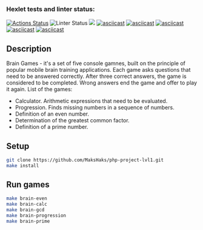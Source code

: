 ### Hexlet tests and linter status:
[![Actions Status](https://github.com/MaksHaks/php-project-lvl1/workflows/hexlet-check/badge.svg)](https://github.com/MaksHaks/php-project-lvl1/actions)
![Linter Status](https://github.com/MaksHaks/php-project-lvl1/actions/workflows/github-actions-demo.yml/badge.svg)
<a href="https://codeclimate.com/github/codeclimate/codeclimate/maintainability"><img src="https://api.codeclimate.com/v1/badges/a99a88d28ad37a79dbf6/maintainability" /></a>
[![asciicast](https://asciinema.org/a/fn4npnvFwnEKL4VQD34i7aKBr.svg)](https://asciinema.org/a/fn4npnvFwnEKL4VQD34i7aKBr)
[![asciicast](https://asciinema.org/a/gDzwYf7fCRNZh6GkllYNPluZn.svg)](https://asciinema.org/a/gDzwYf7fCRNZh6GkllYNPluZn)
[![asciicast](https://asciinema.org/a/lWJj5sR6CIekkvTqCRnEALkaA.svg)](https://asciinema.org/a/lWJj5sR6CIekkvTqCRnEALkaA)
[![asciicast](https://asciinema.org/a/kXI5PDgKRtQ988IyeRUAp1TGX.svg)](https://asciinema.org/a/kXI5PDgKRtQ988IyeRUAp1TGX)
[![asciicast](https://asciinema.org/a/QBDubOsuQfEHaTchE7Ht6aIWt.svg)](https://asciinema.org/a/QBDubOsuQfEHaTchE7Ht6aIWt)

## Description

Brain Games - it's a set of five console gamnes, built on the principle of popular mobile brain training applications. Each game asks questions that need to be answered correctly. After three correct answers, the game is considered to be completed. Wrong answers end the game and offer to play it again. List of the games:

- Calculator. Arithmetic expressions that need to be evaluated.
- Progression. Finds missing numbers in a sequence of numbers.
- Definition of an even number.
- Determination of the greatest common factor.
- Definition of a prime number.

## Setup

```sh
git clone https://github.com/MaksHaks/php-project-lvl1.git
make install
```

## Run games

```sh
make brain-even
make brain-calc
make brain-gcd
make brain-progression
make brain-prime
```
